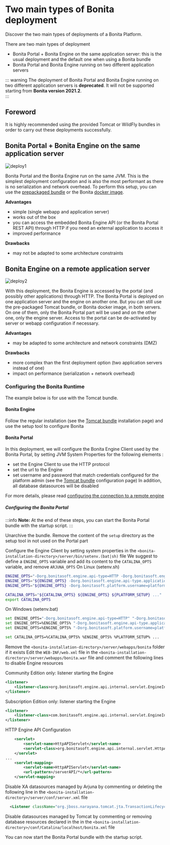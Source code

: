 # Two main types of Bonita deployment

Discover the two main types of deployments of a Bonita Platform.

There are two main types of deployment

- Bonita Portal + Bonita Engine on the same application server: this is the usual deployment and the default one when
  using a Bonita bundle
- Bonita Portal and Bonita Engine running on two different application servers

::: warning
The deployment of Bonita Portal and Bonita Engine running on two different application servers is **deprecated**.
It will not be supported starting from **Bonita version 2021.2**.  
:::

## Foreword

It is highly recommended using the provided Tomcat or WildFly bundles in order to carry out these deployments
successfully.

## Bonita Portal + Bonita Engine on the same application server

![deploy1](images/images-6_0/poss_deploy1.png)

Bonita Portal and the Bonita Engine run on the same JVM. This is the simplest deployment configuration and is also the most performant as there is no serialization and network overhead.
To perform this setup, you can use the [prepackaged bundle](tomcat-bundle.md) or the Bonita [docker image](bonita-docker-installation.md).

**Advantages**

- simple (single webapp and application server)
- works out of the box
- you can access the embedded Bonita Engine API (or the Bonita Portal REST API) through HTTP if you need an external application to access it
- improved performance

**Drawbacks**

- may not be adapted to some architecture constraints

## Bonita Engine on a remote application server

![deploy2](images/images-6_0/poss_deploy2.png)

With this deployment, the Bonita Engine is accessed by the portal (and possibly other applications) through HTTP. The Bonita
Portal is deployed on one application server and the engine on another one.
But you can still use the pre-packaged Tomcat bundle, or Bonita docker image, in both servers.
On one of them, only the Bonita Portal part will be used and on the other one, only the engine server.
Access to the portal can be de-activated by server or webapp configuration if necessary.

**Advantages**

- may be adapted to some architecture and network constraints (DMZ)

**Drawbacks**

- more complex than the first deployment option (two application servers instead of one)
- impact on performance (serialization + network overhead)

### Configuring the Bonita Runtime

The example below is for use with the Tomcat bundle. 

#### Bonita Engine

Follow the regular installation (see the [Tomcat bundle](tomcat-bundle.md) installation page)
and use the setup tool to configure Bonita

#### Bonita Portal 
In this deployment, we will configure the Bonita Engine Client used by the Bonita Portal, by setting JVM System Properties for the following elements :
- set the Engine Client to use the HTTP protocol
- set the url to the Engine
- set username and password that match credentials configured for the platform admin (see the [Tomcat bundle](tomcat-bundle.md) configuration page)
In addition, all database datasources will be disabled

For more details, please read [configuring the connection to a remote engine](configure-client-of-bonita-bpm-engine.md#client_config)

##### Configuring the Bonita Portal
:::info 
**Note:** At the end of these steps, you can start the Bonita Portal bundle with the startup script.
:::

Unarchive the bundle.
Remove the content of the `setup` directory as the setup tool in not used on the Portal part

Configure the Engine Client by setting system properties in the `<bonita-installation-directory>/server/bin/setenv.(bat|sh)` file
We suggest to define a `ENGINE_OPTS` variable and add its content to the `CATALINA_OPTS` variable, and remove `ARJUNA_OPTS`
On Linux (setenv.sh)

```bash
ENGINE_OPTS="-Dorg.bonitasoft.engine.api-type=HTTP -Dorg.bonitasoft.engine.api-type.server.url=http://localhost:8080"
ENGINE_OPTS="${ENGINE_OPTS} -Dorg.bonitasoft.engine.api-type.application.name=bonita -Dorg.bonitasoft.engine.api-type.connections.max=20"
ENGINE_OPTS="${ENGINE_OPTS} -Dorg.bonitasoft.platform.username=platformAdmin -Dorg.bonitasoft.platform.password=platform"

CATALINA_OPTS="${CATALINA_OPTS} ${ENGINE_OPTS} ${PLATFORM_SETUP} ..."
export CATALINA_OPTS
```

On Windows (setenv.bat)

```bash
set ENGINE_OPTS="-Dorg.bonitasoft.engine.api-type=HTTP" "-Dorg.bonitasoft.engine.api-type.server.url=http://localhost:8080"
set ENGINE_OPTS=%ENGINE_OPTS% "-Dorg.bonitasoft.engine.api-type.application.name=bonita -Dorg.bonitasoft.engine.api-type.connections.max=20"
set ENGINE_OPTS=%ENGINE_OPTS% "-Dorg.bonitasoft.platform.username=platformAdmin" "-Dorg.bonitasoft.platform.password=platform"

set CATALINA_OPTS=%CATALINA_OPTS% %ENGINE_OPTS% %PLATFORM_SETUP% ...
```

Remove the `<bonita-installation-directory>/server/webapps/bonita` folder if it exists
Edit the `WEB-INF/web.xml` file in the `<bonita-installation-directory>/server/webapps/bonita.war` file and comment the
following lines to disable Engine resources

Community Edition only: listener starting the Engine

```xml
<listener> 
    <listener-class>org.bonitasoft.engine.api.internal.servlet.EngineInitializerListener</listener-class> 
</listener>
```

Subscription Edition only: listener starting the Engine

```xml
<listener> 
    <listener-class>com.bonitasoft.engine.api.internal.servlet.EngineInitializerListenerSP</listener-class> 
</listener>
```

HTTP Engine API Configuration

```xml
    <servlet>
        <servlet-name>HttpAPIServlet</servlet-name>
        <servlet-class>org.bonitasoft.engine.api.internal.servlet.HttpAPIServlet</servlet-class>
    </servlet>
...
    <servlet-mapping>
        <servlet-name>HttpAPIServlet</servlet-name>
        <url-pattern>/serverAPI/*</url-pattern>
    </servlet-mapping>
```

Disable XA datasources managed by Arjuna by commenting or deleting the following line in the `<bonita-installation-directory>/server/conf/server.xml` file 
```xml
  <Listener className="org.jboss.narayana.tomcat.jta.TransactionLifecycleListener" />
```

Disable datasources managed by Tomcat by commenting or removing database resources declared in the in the `<bonita-installation-directory>/conf/Catalina/localhost/bonita.xml` file

You can now start the Bonita Portal bundle with the startup script.